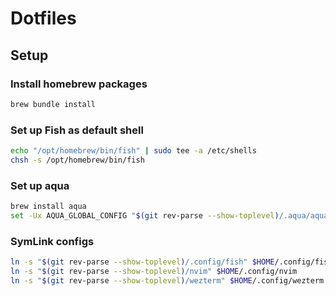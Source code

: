 # Dotfiles

## Setup

### Install homebrew packages

```bash
brew bundle install
```

### Set up Fish as default shell

```bash
echo "/opt/homebrew/bin/fish" | sudo tee -a /etc/shells
chsh -s /opt/homebrew/bin/fish
```

### Set up aqua

```bash
brew install aqua
set -Ux AQUA_GLOBAL_CONFIG "$(git rev-parse --show-toplevel)/.aqua/aqua.yaml"
```

### SymLink configs

```bash
ln -s "$(git rev-parse --show-toplevel)/.config/fish" $HOME/.config/fish
ln -s "$(git rev-parse --show-toplevel)/nvim" $HOME/.config/nvim
ln -s "$(git rev-parse --show-toplevel)/wezterm" $HOME/.config/wezterm
```

